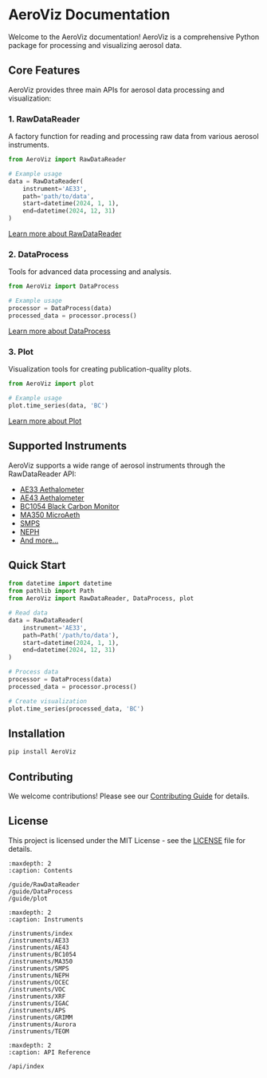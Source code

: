 # AeroViz Documentation

Welcome to the AeroViz documentation! AeroViz is a comprehensive Python package for processing and visualizing aerosol
data.

## Core Features

AeroViz provides three main APIs for aerosol data processing and visualization:

### 1. RawDataReader

A factory function for reading and processing raw data from various aerosol instruments.

```python
from AeroViz import RawDataReader

# Example usage
data = RawDataReader(
    instrument='AE33',
    path='path/to/data',
    start=datetime(2024, 1, 1),
    end=datetime(2024, 12, 31)
)
```

[Learn more about RawDataReader](/guide/RawDataReader.md)

### 2. DataProcess

Tools for advanced data processing and analysis.

```python
from AeroViz import DataProcess

# Example usage
processor = DataProcess(data)
processed_data = processor.process()
```

[Learn more about DataProcess](/guide/DataProcess.md)

### 3. Plot

Visualization tools for creating publication-quality plots.

```python
from AeroViz import plot

# Example usage
plot.time_series(data, 'BC')
```

[Learn more about Plot](/guide/plot.md)

## Supported Instruments

AeroViz supports a wide range of aerosol instruments through the RawDataReader API:

- [AE33 Aethalometer](/instruments/AE33.md)
- [AE43 Aethalometer](/instruments/AE43.md)
- [BC1054 Black Carbon Monitor](/instruments/BC1054.md)
- [MA350 MicroAeth](/instruments/MA350.md)
- [SMPS](/instruments/SMPS.md)
- [NEPH](/instruments/NEPH.md)
- [And more...](/instruments/index.md)

## Quick Start

```python
from datetime import datetime
from pathlib import Path
from AeroViz import RawDataReader, DataProcess, plot

# Read data
data = RawDataReader(
    instrument='AE33',
    path=Path('/path/to/data'),
    start=datetime(2024, 1, 1),
    end=datetime(2024, 12, 31)
)

# Process data
processor = DataProcess(data)
processed_data = processor.process()

# Create visualization
plot.time_series(processed_data, 'BC')
```

## Installation

```bash
pip install AeroViz
```

## Contributing

We welcome contributions! Please see our [Contributing Guide](/contributing.md) for details.

## License

This project is licensed under the MIT License - see the [LICENSE](/LICENSE) file for details.

```{toctree}
:maxdepth: 2
:caption: Contents

/guide/RawDataReader
/guide/DataProcess
/guide/plot
```

```{toctree}
:maxdepth: 2
:caption: Instruments

/instruments/index
/instruments/AE33
/instruments/AE43
/instruments/BC1054
/instruments/MA350
/instruments/SMPS
/instruments/NEPH
/instruments/OCEC
/instruments/VOC
/instruments/XRF
/instruments/IGAC
/instruments/APS
/instruments/GRIMM
/instruments/Aurora
/instruments/TEOM
```

```{toctree}
:maxdepth: 2
:caption: API Reference

/api/index
``` 